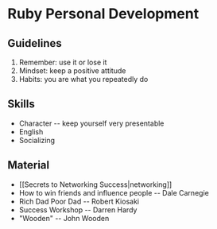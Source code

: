 # Ruby Personal Development
## Guidelines
1. Remember: use it or lose it
2. Mindset: keep a positive attitude
3. Habits: you are what you repeatedly do


## Skills
- Character -- keep yourself very presentable
- English
- Socializing

## Material
- [[Secrets to Networking Success|networking]]
- How to win friends and influence people -- Dale Carnegie
- Rich Dad Poor Dad -- Robert Kiosaki
- Success Workshop -- Darren Hardy
- "Wooden" -- John Wooden


[networking]:http://darrenhardy.success.com/2013/11/networking-success/#more-9878